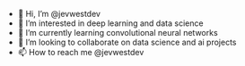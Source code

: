 - 👋 Hi, I’m @jevwestdev
- 👀 I’m interested in deep learning and data science
- 🌱 I’m currently learning convolutional neural networks
- 💞️ I’m looking to collaborate on data science and ai projects
- 📫 How to reach me @jevwestdev

<!---
jevwestdev/jevwestdev is a ✨ special ✨ repository because its `README.md` (this file) appears on your GitHub profile.
You can click the Preview link to take a look at your changes.
--->
